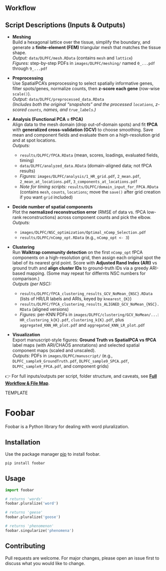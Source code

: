 ## Workflow


## Script Descriptions (Inputs & Outputs)

- **Meshing**  
  Build a hexagonal lattice over the tissue, simplify the boundary, and generate a **finite-element (FEM)** triangular mesh that matches the tissue shape.  
  _Output:_ `data/DLPFC/mesh.RData` (contains `mesh` and `lattice`)  
  _Figures:_ step-by-step PDFs in `images/DLPFC/meshing/` named `0_...pdf` through `9_...pdf`

- **Preprocessing**  
  Use SpatialPCA’s preprocessing to select spatially informative genes, filter spots/genes, normalize counts, then **z-score each gene** (row-wise `scale()`).  
  _Output:_ `data/DLPFC/preprocessed_data.RData`  
  _(Includes both the original “snapshots” and the processed `locations`, z-scored `counts`, names, and `true_labels`.)_

- **Analysis (Functional PCA = fPCA)**  
  Align data to the mesh domain (drop out-of-domain spots) and fit **fPCA** with **generalized cross-validation (GCV)** to choose smoothing. Save mean and component fields and evaluate them on a high-resolution grid and at spot locations.  
  _Outputs:_  
  - `results/DLPFC/fPCA.RData` (mean, scores, loadings, evaluated fields, timing)  
  - `data/DLPFC/analyzed_data.RData` (domain-aligned data; not fPCA results)  
  - _Figures:_ `images/DLPFC/analysis/1_HR_grid.pdf`, `2_mean.pdf`, `2_mean_at_locations.pdf`, `3_components_at_locations.pdf`  
  - _Note for timing scripts:_ `results/DLPFC/domain_input_for_FPCA.RData` (contains `mesh`, `counts`, `locations`; move the `save()` after grid creation if you want `grid` included)

- **Decide number of spatial components**  
  Plot the **normalized reconstruction error** (RMSE of data vs. fPCA low-rank reconstructions) across component counts and pick the elbow.  
  _Outputs:_  
  - `images/DLPFC/NSC_optimization/Optimal_nComp_Selection.pdf`  
  - `results/DLPFC/nComp_opt.RData` (e.g., `nComp_opt <- 3`)  

- **Clustering**  
  Run **Walktrap community detection** on the first `nComp_opt` fPCA components on a high-resolution grid, then assign each original spot the label of its nearest grid point. Score with **Adjusted Rand Index (ARI)** vs ground truth and **align cluster IDs** to ground-truth IDs via a greedy ARI-based mapping. (Some may repeat for differnts NSC numbers for comparison.)  
  _Outputs (per NSC):_  
  - `results/DLPFC/fPCA_clustering_results_GCV_NoMean_{NSC}.RData` (lists of HR/LR labels and ARIs, keyed by `knearest_{K}`)  
  - `results/DLPFC/fPCA_clustering_results_ALIGNED_GCV_NoMean_{NSC}.RData` (aligned versions)  
  - _Figures:_ per-KNN PDFs in `images/DLPFC/clustering/GCV_NoMean/...`:  
    `HR_clustering_k{K}.pdf`, `clustering_k{K}.pdf`, plus `aggregated_KNN_HR_plot.pdf` and `aggregated_KNN_LR_plot.pdf`  

- **Visualization**  
  Export manuscript-style figures: **Ground Truth vs SpatialPCA vs fPCA** label maps (with ARI/CHAOS annotations) and selected spatial component maps (scaled and unscaled).  
  _Outputs:_ PDFs in `images/DLPFC/manuscript/` (e.g., `DLPFC_sample9_GroundTruth.pdf`, `DLPFC_sample9_SPCA.pdf`, `DLPFC_sample9_FPCA.pdf`, and component grids)

👉 For full inputs/outputs per script, folder structure, and caveats, see **[Full Workflow & File Map](docs/WORKFLOW.md)**.













TEMPLATE
# Foobar

Foobar is a Python library for dealing with word pluralization.

## Installation

Use the package manager [pip](https://pip.pypa.io/en/stable/) to install foobar.

```bash
pip install foobar
```

## Usage

```python
import foobar

# returns 'words'
foobar.pluralize('word')

# returns 'geese'
foobar.pluralize('goose')

# returns 'phenomenon'
foobar.singularize('phenomena')
```

## Contributing

Pull requests are welcome. For major changes, please open an issue first
to discuss what you would like to change.
